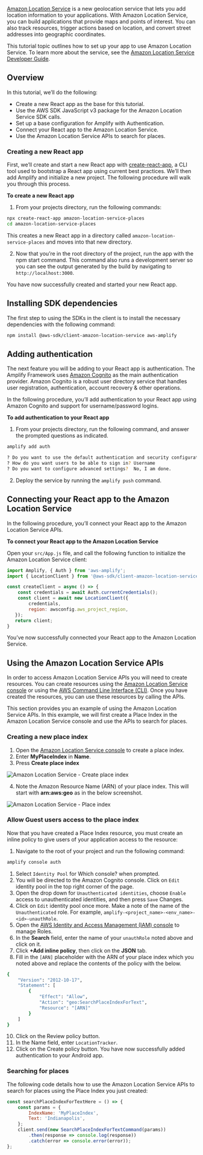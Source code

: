 [Amazon Location Service](https://aws.amazon.com/location/) is a new geolocation service that lets you add location information to your applications. With Amazon Location Service, you can build applications that provide maps and points of interest. You can also track resources, trigger actions based on location, and convert street addresses into geographic coordinates.  

This tutorial topic outlines how to set up your app to use Amazon Location Service. To learn more about the service, see the [Amazon Location Service Developer Guide](https://docs.aws.amazon.com/location/latest/developerguide/).

## Overview

In this tutorial, we’ll do the following:

* Create a new React app as the base for this tutorial.
* Use the AWS SDK JavaScript v3 package for the Amazon Location Service SDK calls.
* Set up a base configuration for Amplify with Authentication.
* Connect your React app to the Amazon Location Service.
* Use the Amazon Location Service APIs to search for places.

### Creating a new React app

First, we’ll create and start a new React app with [create-react-app](https://reactjs.org/docs/create-a-new-react-app.html), a CLI tool used to bootstrap a React app using current best practices. We’ll then add Amplify and initialize a new project. The following procedure will walk you through this process.

**To create a new React app**

1. From your projects directory, run the following commands:

```bash
npx create-react-app amazon-location-service-places
cd amazon-location-service-places
```

This creates a new React app in a directory called `amazon-location-service-places` and moves into that new directory.

2. Now that you’re in the root directory of the project, run the app with the npm start command. This command also runs a development server so you can see the output generated by the build by navigating to `http://localhost:3000`.

You have now successfully created and started your new React app.

## Installing SDK dependencies

The first step to using the SDKs in the client is to install the necessary dependencies with the following command:

```bash
npm install @aws-sdk/client-amazon-location-service aws-amplify
```

## Adding authentication

The next feature you will be adding to your React app is authentication. The Amplify Framework uses [Amazon Cognito](https://aws.amazon.com/cognito/) as the main authentication provider. Amazon Cognito is a robust user directory service that handles user registration, authentication, account recovery & other operations. 

In the following procedure, you’ll add authentication to your React app using Amazon Cognito and support for username/password logins.

**To add authentication to your React app**

1. From your projects directory, run the following command, and answer the prompted questions as indicated.

```bash
amplify add auth

? Do you want to use the default authentication and security configuration? Default configuration
? How do you want users to be able to sign in? Username
? Do you want to configure advanced settings?  No, I am done.
```

2. Deploy the service by running the `amplify push` command.

## Connecting your React app to the Amazon Location Service

In the following procedure, you’ll connect your React app to the Amazon Location Service APIs.

**To connect your React app to the Amazon Location Service**

Open your `src/App.js` file, and call the following function to initialize the Amazon Location Service client:

```javascript
import Amplify, { Auth } from 'aws-amplify';
import { LocationClient } from '@aws-sdk/client-amazon-location-service';

const createClient = async () => {
    const credentials = await Auth.currentCredentials();
    const client = await new LocationClient({
        credentials,
        region: awsconfig.aws_project_region,
   });
   return client;
}
```

 You’ve now successfully connected your React app to the Amazon Location Service.

## Using the Amazon Location Service APIs

In order to access Amazon Location Service APIs you will need to create resources. You can create resources using the [Amazon Location Service console](http://console.aws.amazon.com/location/home) or using the [AWS Command Line Interface (CLI)](https://aws.amazon.com/cli/). Once you have created the resources, you can use these resources by calling the APIs.

This section provides you an example of using the Amazon Location Service APIs. In this example, we will first create a Place Index in the Amazon Location Service console and use the APIs to search for places.  

### Creating a new place index

1. Open the [Amazon Location Service console](https://console.aws.amazon.com/location/places/home#/create) to create a place index.
2. Enter **MyPlaceIndex** in **Name**.
3. Press **Create place index**

![Amazon Location Service - Create place index](~/images/als/create-place-index.png)

4. Note the Amazon Resource Name (ARN) of your place index. This will start with **arn:aws:geo** as in the below screenshot.

![Amazon Location Service - Place index](~/images/als/my-place-index.png)

### Allow Guest users access to the place index

Now that you have created a Place Index resource, you must create an inline policy to give users of your application access to the resource:

1. Navigate to the root of your project and run the following command:
```bash
amplify console auth
```

1. Select `Identity Pool` for Which console? when prompted.
2. You will be directed to the Amazon Cognito console. Click on `Edit` identity pool in the top right corner of the page.
3. Open the drop down for `Unauthenticated identities`,  choose `Enable` access to unauthenticated identities, and then press `Save` Changes.
4. Click on `Edit` identity pool once more. Make a note of the name of the `Unauthenticated` role. For example, `amplify-<project_name>-<env_name>-<id>-unauthRole`.
5. Open the [AWS Identity and Access Management (IAM) console](https://console.aws.amazon.com/iam/home#/roles) to manage Roles.
6. In the **Search** field, enter the name of your `unauthRole` noted above and click on it.
7. Click **+Add inline policy**, then click on the **JSON** tab.
8. Fill in the `[ARN]` placeholder with the ARN of your place index which you noted above and replace the contents of the policy with the below.

```bash
{
    "Version": "2012-10-17",
    "Statement": [
        {
            "Effect": "Allow",
            "Action": "geo:SearchPlaceIndexForText",
            "Resource": "[ARN]"
        }
    ]
}
```

10. Click on the Review policy button.
11. In the Name field, enter `LocationTracker`.
12. Click on the Create policy button. You have now successfully added authentication to your Android app.

### Searching for places

The following code details how to use the Amazon Location Service APIs to search for places using the Place Index you just created: 

```javascript
const searchPlaceIndexForTextHere = () => {
    const params = {
        IndexName: 'MyPlaceIndex',
        Text: 'Indianapolis',
    };
    client.send(new SearchPlaceIndexForTextCommand(params))
        .then(response => console.log(response))
        .catch(error => console.error(error));
};
```
